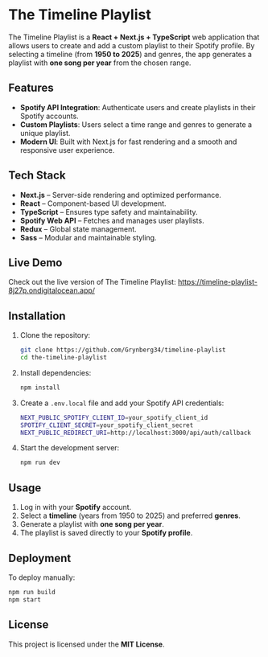 # The Timeline Playlist

The Timeline Playlist is a **React + Next.js + TypeScript** web application that allows users to create and add a custom playlist to their Spotify profile. By selecting a timeline (from **1950 to 2025**) and genres, the app generates a playlist with **one song per year** from the chosen range.

## Features
- **Spotify API Integration**: Authenticate users and create playlists in their Spotify accounts.
- **Custom Playlists**: Users select a time range and genres to generate a unique playlist.
- **Modern UI**: Built with Next.js for fast rendering and a smooth and responsive user experience.

## Tech Stack
- **Next.js** – Server-side rendering and optimized performance.
- **React** – Component-based UI development.
- **TypeScript** – Ensures type safety and maintainability.
- **Spotify Web API** – Fetches and manages user playlists.
- **Redux** – Global state management.
- **Sass** – Modular and maintainable styling.

## Live Demo
Check out the live version of The Timeline Playlist: https://timeline-playlist-8j27p.ondigitalocean.app/

## Installation
1. Clone the repository:
   ```sh
   git clone https://github.com/Grynberg34/timeline-playlist
   cd the-timeline-playlist
   ```
2. Install dependencies:
   ```sh
   npm install
   ```
3. Create a `.env.local` file and add your Spotify API credentials:
   ```sh
   NEXT_PUBLIC_SPOTIFY_CLIENT_ID=your_spotify_client_id
   SPOTIFY_CLIENT_SECRET=your_spotify_client_secret
   NEXT_PUBLIC_REDIRECT_URI=http://localhost:3000/api/auth/callback
   ```
4. Start the development server:
   ```sh
   npm run dev
   ```

## Usage
1. Log in with your **Spotify** account.
2. Select a **timeline** (years from 1950 to 2025) and preferred **genres**.
3. Generate a playlist with **one song per year**.
4. The playlist is saved directly to your **Spotify profile**.

## Deployment
To deploy manually:
   ```sh
   npm run build
   npm start
   ```

## License
This project is licensed under the **MIT License**.